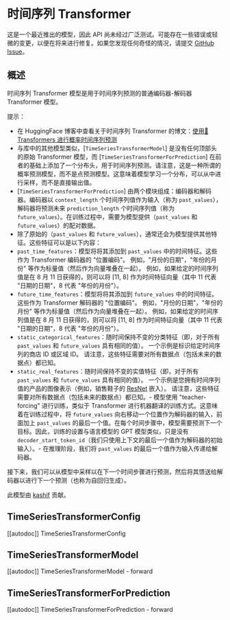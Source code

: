 <!-- 版权所有 2022 年 HuggingFace 团队保留所有权利。
根据 Apache 许可证第 2.0 版（"许可证"）的规定，您不得使用此文件，除非符合许可证的要求。您可以在以下位置获取许可证的副本
http://www.apache.org/licenses/LICENSE-2.0
除非适用法律要求或书面同意，根据许可证分发的软件是基于 "原样" BASIS，无论是明示还是暗示，在法律允许的范围内，不提供任何形式的担保或条件。请参阅许可证以获取特定语言下的权限和限制。
⚠️ 请注意，此文件是 Markdown 格式的，但包含特定于我们的文档生成器（类似于 MDX）的语法，您的 Markdown 查看器可能无法正确显示。
-->

# 时间序列 Transformer
<Tip>

这是一个最近推出的模型，因此 API 尚未经过广泛测试。可能存在一些错误或轻微的变更，以便在将来进行修复。如果您发现任何奇怪的情况，请提交 [GitHub Issue](https://github.com/huggingface/transformers/issues/new?assignees=&labels=&template=bug-report.md&title)。

</Tip>

## 概述

时间序列 Transformer 模型是用于时间序列预测的普通编码器-解码器 Transformer 模型。

提示：

- 在 HuggingFace 博客中查看关于时间序列 Transformer 的博文：[使用🤗 Transformers 进行概率时间序列预测](https://huggingface.co/blog/time-series-transformers)
- 与库中的其他模型类似，[`TimeSeriesTransformerModel`] 是没有任何顶部头的原始 Transformer 模型，而 [`TimeSeriesTransformerForPrediction`] 在前者的基础上添加了一个分布头，用于时间序列预测。请注意，这是一种所谓的概率预测模型，而不是点预测模型。这意味着模型学习一个分布，可以从中进行采样，而不是直接输出值。
- [`TimeSeriesTransformerForPrediction`] 由两个模块组成：编码器和解码器。编码器以 `context_length` 个时间序列值作为输入（称为 `past_values`），解码器将预测未来 `prediction_length` 个时间序列值（称为 `future_values`）。在训练过程中，需要为模型提供（`past_values` 和 `future_values`）的配对数据。
- 除了原始的（`past_values` 和 `future_values`），通常还会为模型提供其他特征。这些特征可以是以下内容：      
- `past_time_features`：模型将将其添加到 `past_values` 中的时间特征。这些作为 Transformer 编码器的 "位置编码"。    例如，"月份的日期"，"年份的月份" 等作为标量值（然后作为向量堆叠在一起）。    例如，如果给定的时间序列值是在 8 月 11 日获得的，则可以将 [11, 8] 作为时间特征向量（其中 11 代表 "日期的日期"，8 代表 "年份的月份"）。   
- `future_time_features`：模型将将其添加到 `future_values` 中的时间特征。这些作为 Transformer 解码器的 "位置编码"。    例如，"月份的日期"，"年份的月份" 等作为标量值（然后作为向量堆叠在一起）。    例如，如果给定的时间序列值是在 8 月 11 日获得的，则可以将 [11, 8] 作为时间特征向量（其中 11 代表 "日期的日期"，8 代表 "年份的月份"）。      
- `static_categorical_features`：随时间保持不变的分类特征（即，对于所有 `past_values` 和 `future_values` 具有相同的值）。    一个示例是标识给定时间序列的商店 ID 或区域 ID。    请注意，这些特征需要对所有数据点（包括未来的数据点）都已知。   
- `static_real_features`：随时间保持不变的实值特征（即，对于所有 `past_values` 和 `future_values` 具有相同的值）。    一个示例是您拥有时间序列值的产品的图像表示（例如，销售鞋子的 [ResNet](resnet) 嵌入）。    请注意，这些特征需要对所有数据点（包括未来的数据点）都已知。- 模型使用 "teacher-forcing" 进行训练，类似于 Transformer 进行机器翻译的训练方式。这意味着在训练过程中，将 `future_values` 向右移动一个位置作为解码器的输入，前面加上 `past_values` 的最后一个值。在每个时间步骤中，模型需要预测下一个目标。因此，训练的设置与语言模型的 GPT 模型类似，只是没有 `decoder_start_token_id`（我们只使用上下文的最后一个值作为解码器的初始输入）。- 在推理阶段，我们将 `past_values` 的最后一个值作为输入传递给解码器。

接下来，我们可以从模型中采样以在下一个时间步骤进行预测，然后将其馈送给解码器以进行下一个预测（也称为自回归生成）。

此模型由 [kashif](https://huggingface.co/kashif) 贡献。

## TimeSeriesTransformerConfig

[[autodoc]] TimeSeriesTransformerConfig


## TimeSeriesTransformerModel

[[autodoc]] TimeSeriesTransformerModel
    - forward


## TimeSeriesTransformerForPrediction

[[autodoc]] TimeSeriesTransformerForPrediction
    - forward
